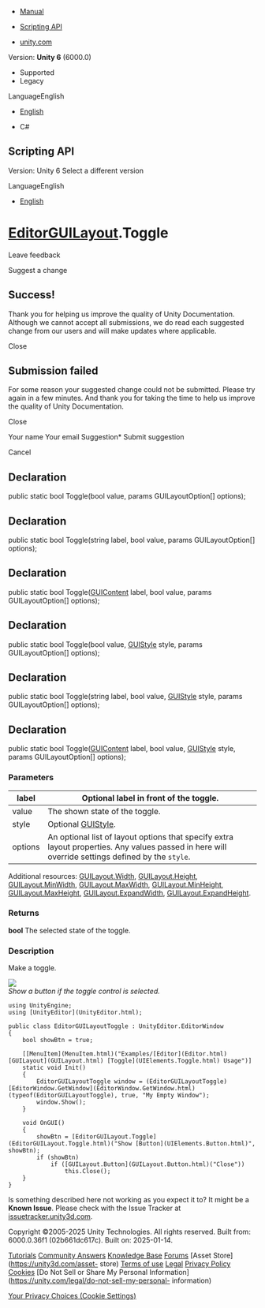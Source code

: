 [ ]()

  * [Manual](../Manual/index.html)
  * [Scripting API](../ScriptReference/index.html)

  * [unity.com](https://unity.com/)

Version: **Unity 6** (6000.0)

  * Supported
  * Legacy

LanguageEnglish

  * [English]()

  * C#

[ ](https://docs.unity3d.com)

## Scripting API

Version: Unity 6 Select a different version

LanguageEnglish

  * [English]()

#  [EditorGUILayout](EditorGUILayout.html).Toggle

Leave feedback

Suggest a change

## Success!

Thank you for helping us improve the quality of Unity Documentation. Although
we cannot accept all submissions, we do read each suggested change from our
users and will make updates where applicable.

Close

## Submission failed

For some reason your suggested change could not be submitted. Please <a>try
again</a> in a few minutes. And thank you for taking the time to help us
improve the quality of Unity Documentation.

Close

Your name Your email Suggestion* Submit suggestion

Cancel

[ ]()

## Declaration

public static bool Toggle(bool value, params GUILayoutOption[] options);

## Declaration

public static bool Toggle(string label, bool value, params GUILayoutOption[]
options);

## Declaration

public static bool Toggle([GUIContent](GUIContent.html) label, bool value,
params GUILayoutOption[] options);

## Declaration

public static bool Toggle(bool value, [GUIStyle](GUIStyle.html) style, params
GUILayoutOption[] options);

## Declaration

public static bool Toggle(string label, bool value, [GUIStyle](GUIStyle.html)
style, params GUILayoutOption[] options);

## Declaration

public static bool Toggle([GUIContent](GUIContent.html) label, bool value,
[GUIStyle](GUIStyle.html) style, params GUILayoutOption[] options);

### Parameters

label | Optional label in front of the toggle.  
---|---  
value | The shown state of the toggle.  
style | Optional [GUIStyle](GUIStyle.html).  
options | An optional list of layout options that specify extra layout properties. Any values passed in here will override settings defined by the `style`.  
  
  
Additional resources: [GUILayout.Width](GUILayout.Width.html),
[GUILayout.Height](GUILayout.Height.html),
[GUILayout.MinWidth](GUILayout.MinWidth.html),
[GUILayout.MaxWidth](GUILayout.MaxWidth.html),
[GUILayout.MinHeight](GUILayout.MinHeight.html),
[GUILayout.MaxHeight](GUILayout.MaxHeight.html),
[GUILayout.ExpandWidth](GUILayout.ExpandWidth.html),
[GUILayout.ExpandHeight](GUILayout.ExpandHeight.html).  
  
### Returns

**bool** The selected state of the toggle.

### Description

Make a toggle.

![](../StaticFiles/ScriptRefImages/EditorGUILayoutToggle.png)  
_Show a button if the toggle control is selected._

    
    
    using UnityEngine;
    using [UnityEditor](UnityEditor.html);  
      
    public class EditorGUILayoutToggle : UnityEditor.EditorWindow
    {
        bool showBtn = true;  
      
        [[MenuItem](MenuItem.html)("Examples/[Editor](Editor.html) [GUILayout](GUILayout.html) [Toggle](UIElements.Toggle.html) Usage")]
        static void Init()
        {
            EditorGUILayoutToggle window = (EditorGUILayoutToggle)[EditorWindow.GetWindow](EditorWindow.GetWindow.html)(typeof(EditorGUILayoutToggle), true, "My Empty Window");
            window.Show();
        }  
      
        void OnGUI()
        {
            showBtn = [EditorGUILayout.Toggle](EditorGUILayout.Toggle.html)("Show [Button](UIElements.Button.html)", showBtn);
            if (showBtn)
                if ([GUILayout.Button](GUILayout.Button.html)("Close"))
                    this.Close();
        }
    }
    

Is something described here not working as you expect it to? It might be a
**Known Issue**. Please check with the Issue Tracker at
[issuetracker.unity3d.com](https://issuetracker.unity3d.com).

Copyright ©2005-2025 Unity Technologies. All rights reserved. Built from:
6000.0.36f1 (02b661dc617c). Built on: 2025-01-14.

[Tutorials](https://unity3d.com/learn) [Community
Answers](https://answers.unity3d.com) [Knowledge
Base](https://support.unity3d.com/hc/en-us)
[Forums](https://forum.unity3d.com) [Asset Store](https://unity3d.com/asset-
store) [Terms of use](https://docs.unity3d.com/Manual/TermsOfUse.html)
[Legal](https://unity.com/legal) [Privacy
Policy](https://unity.com/legal/privacy-policy)
[Cookies](https://unity.com/legal/cookie-policy) [Do Not Sell or Share My
Personal Information](https://unity.com/legal/do-not-sell-my-personal-
information)

[Your Privacy Choices (Cookie Settings)](javascript:void\(0\);)

